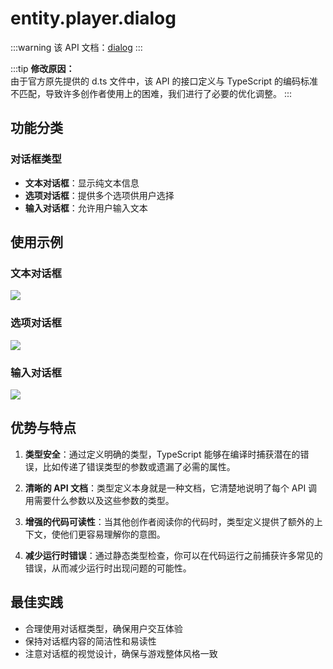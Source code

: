 # entity.player.dialog

:::warning
该 API 文档：[dialog](https://docs.box3lab.com/api/GamePlayer/chat.html#dialog)
:::

:::tip
**修改原因：**  
由于官方原先提供的 d.ts 文件中，该 API 的接口定义与 TypeScript 的编码标准不匹配，导致许多创作者使用上的困难，我们进行了必要的优化调整。
:::

## 功能分类

### 对话框类型

- **文本对话框**：显示纯文本信息
- **选项对话框**：提供多个选项供用户选择
- **输入对话框**：允许用户输入文本

## 使用示例

### 文本对话框

![](/text.webp)

### 选项对话框

![](/select.webp)

### 输入对话框

![](/input.webp)

## 优势与特点

1. **类型安全**：通过定义明确的类型，TypeScript 能够在编译时捕获潜在的错误，比如传递了错误类型的参数或遗漏了必需的属性。

2. **清晰的 API 文档**：类型定义本身就是一种文档，它清楚地说明了每个 API 调用需要什么参数以及这些参数的类型。

3. **增强的代码可读性**：当其他创作者阅读你的代码时，类型定义提供了额外的上下文，使他们更容易理解你的意图。

4. **减少运行时错误**：通过静态类型检查，你可以在代码运行之前捕获许多常见的错误，从而减少运行时出现问题的可能性。

## 最佳实践

- 合理使用对话框类型，确保用户交互体验
- 保持对话框内容的简洁性和易读性
- 注意对话框的视觉设计，确保与游戏整体风格一致
